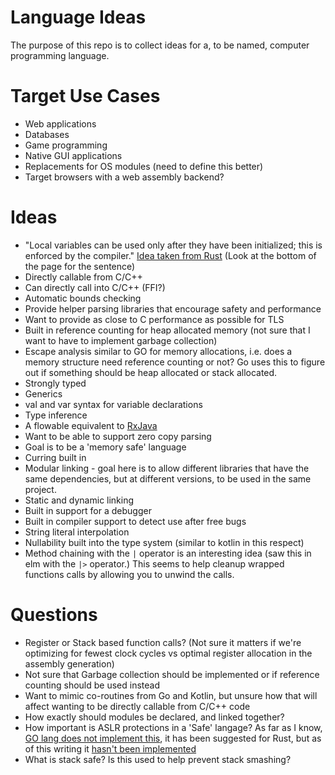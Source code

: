 Language Ideas
==============

The purpose of this repo is to collect ideas for a, to be named,
computer programming language.

Target Use Cases
================
* Web applications
* Databases
* Game programming
* Native GUI applications
* Replacements for OS modules (need to define this better)
* Target browsers with a web assembly backend?

Ideas
=====

* "Local variables can be used only after they have been initialized; this is enforced by the compiler." [Idea taken from Rust](https://doc.rust-lang.org/beta/reference/variables.html) (Look at the bottom of the page for the sentence)
* Directly callable from C/C++
* Can directly call into C/C++ (FFI?)
* Automatic bounds checking
* Provide helper parsing libraries that encourage safety and performance
* Want to provide as close to C performance as possible for TLS
* Built in reference counting for heap allocated memory (not sure that I want to have to implement garbage collection)
* Escape analysis similar to GO for memory allocations, i.e. does a memory structure need reference counting or not?  Go uses this to figure out if something should be heap allocated or stack allocated.
* Strongly typed
* Generics
* val and var syntax for variable declarations
* Type inference
* A flowable equivalent to [RxJava](http://reactivex.io/RxJava/2.x/javadoc/io/reactivex/Flowable.html)
* Want to be able to support zero copy parsing
* Goal is to be a 'memory safe' language
* Curring built in
* Modular linking - goal here is to allow different libraries that have the same dependencies, but at different versions, to be used in the same project.
* Static and dynamic linking
* Built in support for a debugger
* Built in compiler support to detect use after free bugs
* String literal interpolation
* Nullability built into the type system (similar to kotlin in this respect)
* Method chaining with the `|` operator is an interesting idea (saw this in elm with the `|>` operator.)  This seems to help cleanup wrapped functions calls by allowing you to unwind the calls.

Questions
=========
* Register or Stack based function calls?  (Not sure it matters if we're optimizing for fewest clock cycles vs optimal register allocation in the assembly generation)
* Not sure that Garbage collection should be implemented or if reference counting should be used instead
* Want to mimic co-routines from Go and Kotlin, but unsure how that will affect wanting to be directly callable from C/C++ code
* How exactly should modules be declared, and linked together?
* How important is ASLR protections in a 'Safe' langage?  As far as I know, [GO lang does not implement this](https://rain-1.github.io/golang-aslr.html), it has been suggested for Rust, but as of this writing it [hasn't been implemented](https://github.com/rust-lang/rust/issues/15179)
* What is stack safe?  Is this used to help prevent stack smashing?
